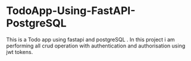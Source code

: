 # TodoApp-Using-FastAPI-PostgreSQL
This is a Todo app using fastapi and postgreSQL . In this project i am performing all crud operation with authentication and authorisation using jwt tokens.
